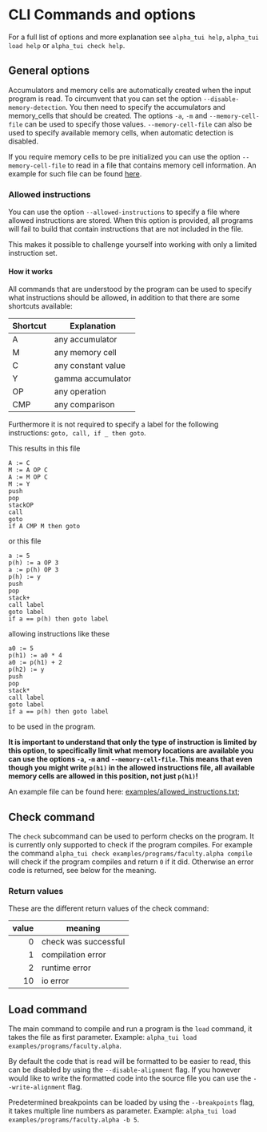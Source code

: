 # CLI Commands and options

For a full list of options and more explanation see `alpha_tui help`, `alpha_tui load help` or `alpha_tui check help`.

## General options

Accumulators and memory cells are automatically created when the input program is read.
To circumvent that you can set the option `--disable-memory-detection`. You then need to specify the accumulators and memory_cells that should be created. The options `-a`, `-m` and `--memory-cell-file` can be used to specify those values. `--memory-cell-file` can also be used to specify available memory cells, when automatic detection is disabled.

If you require memory cells to be pre initialized you can use the option `--memory-cell-file` to read in a file that contains memory cell information. An example for such file can be found [here](../examples/memory_cells.cells).

### Allowed instructions

You can use the option `--allowed-instructions` to specify a file where allowed instructions are stored. When this option is provided, all programs will fail to build that contain instructions that are not included in the file.

This makes it possible to challenge yourself into working with only a limited instruction set.

#### How it works

All commands that are understood by the program can be used to specify what instructions should be allowed, in addition to that there are some shortcuts available:

| Shortcut | Explanation |
| - | - |
| A | any accumulator |
| M | any memory cell |
| C | any constant value |
| Y | gamma accumulator |
| OP | any operation |
| CMP | any comparison |

Furthermore it is not required to specify a label for the following instructions: `goto, call, if _ then goto`.

This results in this file

```
A := C
M := A OP C
A := M OP C
M := Y
push
pop
stackOP
call
goto
if A CMP M then goto
```
or this file

```
a := 5
p(h) := a OP 3
a := p(h) OP 3
p(h) := y
push
pop
stack+
call label
goto label
if a == p(h) then goto label
```

allowing instructions like these

```
a0 := 5
p(h1) := a0 * 4
a0 := p(h1) + 2
p(h2) := y
push
pop
stack*
call label
goto label
if a == p(h) then goto label
```
to be used in the program.

**It is important to understand that only the type of instruction is limited by this option, to specifically limit what memory locations are available you can use the options `-a`, `-m` and `--memory-cell-file`. This means that even though you might write `p(h1)` in the allowed instructions file, all available memory cells are allowed in this position, not just `p(h1)`!**

An example file can be found here: [examples/allowed_instructions.txt](../examples/allowed_instructions.txt);

## Check command

The `check` subcommand can be used to perform checks on the program. It is currently only supported to check if the program compiles. For example the command `alpha_tui check examples/programs/faculty.alpha compile` will check if the program compiles and return `0` if it did. Otherwise an error code is returned, see below for the meaning.

### Return values

These are the different return values of the check command:

| value | meaning |
| -: | - |
| 0 | check was successful |
| 1 | compilation error |
| 2 | runtime error |
| 10 | io error |

## Load command

The main command to compile and run a program is the `load` command, it takes the file as first parameter. Example: `alpha_tui load examples/programs/faculty.alpha`.

By default the code that is read will be formatted to be easier to read, this can be disabled by using the `--disable-alignment` flag. If you however would like to write the formatted code into the source file you can use the `--write-alignment` flag.

Predetermined breakpoints can be loaded by using the `--breakpoints` flag, it takes multiple line numbers as parameter. Example: `alpha_tui load examples/programs/faculty.alpha -b 5`.